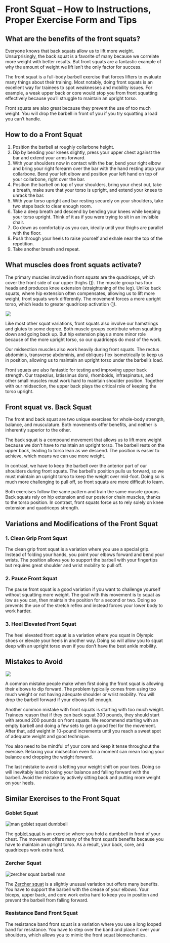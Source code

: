 # Front Squat – How to Instructions, Proper Exercise Form and Tips

## What are the benefits of the front squats? 

Everyone knows that back squats allow us to lift more weight. Unsurprisingly, the back squat is a favorite of many because we correlate more weight with better results. But front squats are a fantastic example of why the amount of weight we lift isn’t the only factor for success. 

The front squat is a full-body barbell exercise that forces lifters to evaluate many things about their training. Most notably, doing front squats is an excellent way for trainees to spot weaknesses and mobility issues. For example, a weak upper back or core would stop you from front squatting effectively because you’ll struggle to maintain an upright torso.

Front squats are also great because they prevent the use of too much weight. You will drop the barbell in front of you if you try squatting a load you can’t handle.

## How to do a Front Squat 

  1. Position the barbell at roughly collarbone height.
  2. Dip by bending your knees slightly, press your upper chest against the bar and extend your arms forward.
  3. With your shoulders now in contact with the bar, bend your right elbow and bring your right forearm over the bar with the hand resting atop your collarbone. Bend your left elbow and position your left hand on top of your collarbone, right over the bar.
  4. Position the barbell on top of your shoulders, bring your chest out, take a breath, make sure that your torso is upright, and extend your knees to unrack the bar.
  5. With your torso upright and bar resting securely on your shoulders, take two steps back to clear enough room.
  6. Take a deep breath and descend by bending your knees while keeping your torso upright. Think of it as if you were trying to sit in an invisible chair.
  7. Go down as comfortably as you can, ideally until your thighs are parallel with the floor.
  8. Push through your heels to raise yourself and exhale near the top of the repetition.
  9. Take another breath and repeat.

## What muscles does front squats activate?

The primary muscles involved in front squats are the quadriceps, which cover the front side of our upper thighs ([1](https://pubmed.ncbi.nlm.nih.gov/25630691/)). The muscle group has four heads and produces knee extension (straightening of the leg). Unlike back squats, where hip extension often compensates, allowing us to lift more weight, front squats work differently. The movement forces a more upright torso, which leads to greater quadricep activation ([1](https://pubmed.ncbi.nlm.nih.gov/25630691/)).

![](data:image/gif;base64,R0lGODlhAQABAAAAACH5BAEKAAEALAAAAAABAAEAAAICTAEAOw==)![](https://www.hevyapp.com/wp-content/uploads/DSC04145-1-1024x683.jpg)

Like most other squat variations, front squats also involve our hamstrings and glutes to some degree. Both muscle groups contribute when squatting down and going back up. But hip extension plays a more minor role because of the more upright torso, so our quadriceps do most of the work.

Our midsection muscles also work heavily during front squats. The rectus abdominis, transverse abdominis, and obliques flex isometrically to keep us in position, allowing us to maintain an upright torso under the barbell’s load.

Front squats are also fantastic for testing and improving upper back strength. Our trapezius, latissimus dorsi, rhomboids, infraspinatus, and other small muscles must work hard to maintain shoulder position. Together with our midsection, the upper back plays the critical role of keeping the torso upright.

## Front squat vs. Back Squat 

The front and back squat are two unique exercises for whole-body strength, balance, and musculature. Both movements offer benefits, and neither is inherently superior to the other.

The back squat is a compound movement that allows us to lift more weight because we don’t have to maintain an upright torso. The barbell rests on the upper back, leading to torso lean as we descend. The position is easier to achieve, which means we can use more weight.

In contrast, we have to keep the barbell over the anterior part of our shoulders during front squats. The barbell’s position pulls us forward, so we must maintain an upright torso to keep the weight over mid-foot. Doing so is much more challenging to pull off, so front squats are more difficult to learn.

Both exercises follow the same pattern and train the same muscle groups. Back squats rely on hip extension and our posterior chain muscles, thanks to the torso position. In contrast, front squats force us to rely solely on knee extension and quadriceps strength.

## Variations and Modifications of the Front Squat

### 1\. Clean Grip Front Squat

The clean grip front squat is a variation where you use a special grip. Instead of folding your hands, you point your elbows forward and bend your wrists. The position allows you to support the barbell with your fingertips but requires great shoulder and wrist mobility to pull off.

### 2\. Pause Front Squat

The pause front squat is a good variation if you want to challenge yourself without squatting more weight. The goal with this movement is to squat as low as you can, then maintain the position for a second or two. Doing so prevents the use of the stretch reflex and instead forces your lower body to work harder.

### 3\. Heel Elevated Front Squat

The heel elevated front squat is a variation where you squat in Olympic shoes or elevate your heels in another way. Doing so will allow you to squat deep with an upright torso even if you don’t have the best ankle mobility.

## Mistakes to Avoid

![](data:image/gif;base64,R0lGODlhAQABAAAAACH5BAEKAAEALAAAAAABAAEAAAICTAEAOw==)![](https://www.hevyapp.com/wp-content/uploads/DSC04144-1-1024x683.jpg)

A common mistake people make when first doing the front squat is allowing their elbows to dip forward. The problem typically comes from using too much weight or not having adequate shoulder or wrist mobility. You will drop the barbell forward if your elbows fall enough.

Another common mistake with front squats is starting with too much weight. Trainees reason that if they can back squat 300 pounds, they should start with around 200 pounds on front squats. We recommend starting with an empty barbell and doing a few sets to get a good feel for the movement. After that, add weight in 10-pound increments until you reach a sweet spot of adequate weight and good technique.

You also need to be mindful of your core and keep it tense throughout the exercise. Relaxing your midsection even for a moment can mean losing your balance and dropping the weight forward.

The last mistake to avoid is letting your weight shift on your toes. Doing so will inevitably lead to losing your balance and falling forward with the barbell. Avoid the mistake by actively sitting back and putting more weight on your heels.

## Similar Exercises to the Front Squat

### Goblet Squat

![man goblet squat dumbbell](data:image/gif;base64,R0lGODlhAQABAAAAACH5BAEKAAEALAAAAAABAAEAAAICTAEAOw==)![man goblet squat dumbbell](https://www.hevyapp.com/wp-content/uploads/goblet-1024x595.jpg)

The [goblet squat](https://www.hevyapp.com/exercises/how-to-goblet-squat/) is an exercise where you hold a dumbbell in front of your chest. The movement offers many of the front squat’s benefits because you have to maintain an upright torso. As a result, your back, core, and quadriceps work extra hard.

### Zercher Squat

![zercher squat barbell man](data:image/gif;base64,R0lGODlhAQABAAAAACH5BAEKAAEALAAAAAABAAEAAAICTAEAOw==)![zercher squat barbell man](https://www.hevyapp.com/wp-content/uploads/DSC03705-1024x683.jpg)

The [Zercher squat](https://www.hevyapp.com/exercises/how-to-zercher-squat/) is a slightly unusual variation but offers many benefits. You have to support the barbell with the crease of your elbows. Your biceps, upper back, and core work extra hard to keep you in position and prevent the barbell from falling forward.

### Resistance Band Front Squat

The resistance band front squat is a variation where you use a long looped band for resistance. You have to step over the band and place it over your shoulders, which allows you to mimic the front squat biomechanics.